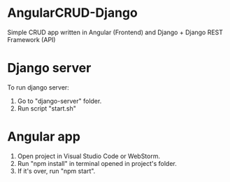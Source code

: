 # AngularCRUD-Django
Simple CRUD app written in Angular (Frontend) and Django + Django REST Framework (API)

# Django server

To run django server:
1. Go to "django-server" folder.
2. Run script "start.sh"

# Angular app

1. Open project in Visual Studio Code or WebStorm.
2. Run "npm install" in terminal opened in project's folder.
3. If it's over, run "npm start".

